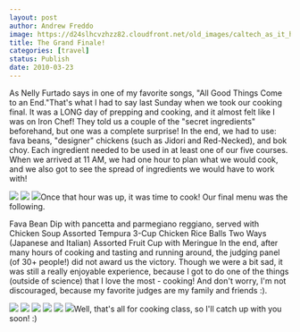 ```yaml
---
layout: post
author: Andrew Freddo
image: https://d24slhcvzhzz82.cloudfront.net/old_images/caltech_as_it_happens/6a0105349b8251970b0120a9639342970b.jpg
title: The Grand Finale!
categories: [travel]
status: Publish
date: 2010-03-23
---
```


As Nelly Furtado says in one of my favorite songs, "All Good Things Come to an End."That's what I had to say last Sunday when we took our cooking final. It was a LONG day of prepping and cooking, and it almost felt like I was on Iron Chef! They told us a couple of the "secret ingredients" beforehand, but one was a complete surprise! In the end, we had to use: fava beans, "designer" chickens (such as Jidori and Red-Necked), and bok choy. Each ingredient needed to be used in at least one of our five courses. When we arrived at 11 AM, we had one hour to plan what we would cook, and we also got to see the spread of ingredients we would have to work with!

![](https://d24slhcvzhzz82.cloudfront.net/old_images/caltech_as_it_happens/6a0105349b8251970b0120a96394b1970b.jpg)
![](https://d24slhcvzhzz82.cloudfront.net/old_images/caltech_as_it_happens/6a0105349b8251970b0120a96395f6970b.jpg)
![](https://d24slhcvzhzz82.cloudfront.net/old_images/caltech_as_it_happens/6a0105349b8251970b01310fca9901970c.jpg)Once that hour was up, it was time to cook! Our final menu was the following.

Fava Bean Dip with pancetta and parmegiano reggiano, served with Chicken Soup
Assorted Tempura
3-Cup Chicken
Rice Balls Two Ways (Japanese and Italian)
Assorted Fruit Cup with Meringue
In the end, after many hours of cooking and tasting and running around, the judging panel (of 30+ people!) did not award us the victory. Though we were a bit sad, it was still a really enjoyable experience, because I got to do one of the things (outside of science) that I love the most - cooking! And don't worry, I'm not discouraged, because my favorite judges are my family and friends :).

![](https://d24slhcvzhzz82.cloudfront.net/old_images/caltech_as_it_happens/6a0105349b8251970b01310fcaa0b2970c.jpg)
![](https://d24slhcvzhzz82.cloudfront.net/old_images/caltech_as_it_happens/6a0105349b8251970b01310fcaa243970c.jpg)
![](https://d24slhcvzhzz82.cloudfront.net/old_images/caltech_as_it_happens/6a0105349b8251970b0120a963a33f970b.jpg)
![](https://d24slhcvzhzz82.cloudfront.net/old_images/caltech_as_it_happens/6a0105349b8251970b01310fcaa4f9970c.jpg)
![](https://d24slhcvzhzz82.cloudfront.net/old_images/caltech_as_it_happens/6a0105349b8251970b01310fcaa642970c.jpg)
![](https://d24slhcvzhzz82.cloudfront.net/old_images/caltech_as_it_happens/6a0105349b8251970b01310fcaa7f6970c.jpg)Well, that's all for cooking class, so I'll catch up with you soon! :) 
